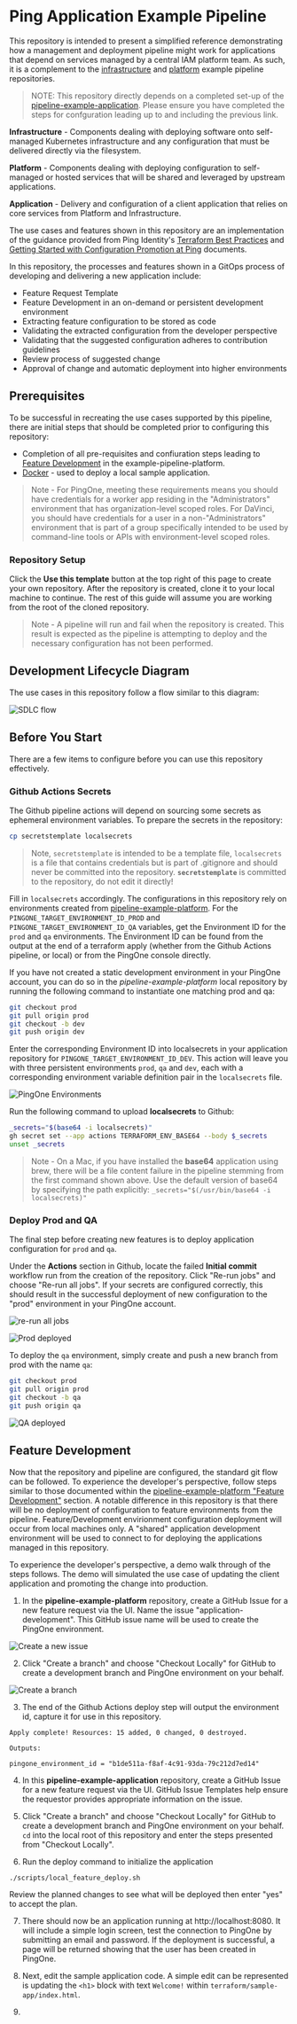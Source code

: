 # Ping Application Example Pipeline 

This repository is intended to present a simplified reference demonstrating how a management and deployment pipeline might work for applications that depend on services managed by a central IAM platform team. As such, it is a complement to the [infrastructure](https://github.com/pingidentity/pipeline-example-infrastructure) and [platform](https://github.com/pingidentity/pipeline-example-platform) example pipeline repositories.

> NOTE: This repository directly depends on a completed set-up of the [pipeline-example-application](https://github.com/pingidentity/pipeline-example-platform?tab=readme-ov-file#deploy-prod-and-qa). Please ensure you have completed the steps for confguration leading up to and including the previous link.

**Infrastructure** - Components dealing with deploying software onto self-managed Kubernetes infrastructure and any configuration that must be delivered directly via the filesystem.

**Platform** - Components dealing with deploying configuration to self-managed or hosted services that will be shared and leveraged by upstream applications.

**Application** - Delivery and configuration of a client application that relies on core services from Platform and Infrastructure.

The use cases and features shown in this repository are an implementation of the guidance provided from Ping Identity's [Terraform Best Practices](https://terraform.pingidentity.com/best-practices/) and [Getting Started with Configuration Promotion at Ping](https://terraform.pingidentity.com/getting-started/configuration-promotion/) documents.

In this repository, the processes and features shown in a GitOps process of developing and delivering a new application include:

- Feature Request Template
- Feature Development in an on-demand or persistent development environment
- Extracting feature configuration to be stored as code
- Validating the extracted configuration from the developer perspective
- Validating that the suggested configuration adheres to contribution guidelines
- Review process of suggested change
- Approval of change and automatic deployment into higher environments

## Prerequisites

To be successful in recreating the use cases supported by this pipeline, there are initial steps that should be completed prior to configuring this repository:

- Completion of all pre-requisites and confiuration steps leading to [Feature Development](https://github.com/pingidentity/pipeline-example-platform?tab=readme-ov-file#feature-development) in the example-pipeline-platform.
- [Docker](https://docs.docker.com/engine/install/) - used to deploy a local sample application.

<!-- TODO - Review Required Permissions-->
> Note - For PingOne, meeting these requirements means you should have credentials for a worker app residing in the "Administrators" environment that has organization-level scoped roles. For DaVinci, you should have credentials for a user in a non-"Administrators" environment that is part of a group specifically intended to be used by command-line tools or APIs with environment-level scoped roles.

### Repository Setup

Click the **Use this template** button at the top right of this page to create your own repository.  After the repository is created, clone it to your local machine to continue.  The rest of this guide will assume you are working from the root of the cloned repository.

> Note - A pipeline will run and fail when the repository is created. This result is expected as the pipeline is attempting to deploy and the necessary configuration has not been performed.

## Development Lifecycle Diagram

The use cases in this repository follow a flow similar to this diagram:

![SDLC flow](./img/generic-pipeline.png "Development Flow")

## Before You Start

There are a few items to configure before you can use this repository effectively.

### Github Actions Secrets

The Github pipeline actions will depend on sourcing some secrets as ephemeral environment variables. To prepare the secrets in the repository:

```bash
cp secretstemplate localsecrets
```

> Note, `secretstemplate` is intended to be a template file, `localsecrets` is a file that contains credentials but is part of .gitignore and should never be committed into the repository. **`secretstemplate`** is committed to the repository, do not edit it directly!

Fill in `localsecrets` accordingly. The configurations in this repository rely on environments created from [pipeline-example-platform](https://github.com/pingidentity/pipeline-example-platform). For the `PINGONE_TARGET_ENVIRONMENT_ID_PROD` and `PINGONE_TARGET_ENVIRONMENT_ID_QA` variables, get the Environment ID for the `prod` and `qa` environments. The Environment ID can be found from the output at the end of a terraform apply (whether from the Github Actions pipeline, or local) or from the PingOne console directly.

If you have not created a static development environment in your PingOne account, you can do so in the *pipeline-example-platform* local repository by running the following command to instantiate one matching prod and qa:

```bash
git checkout prod
git pull origin prod
git checkout -b dev
git push origin dev
```

Enter the corresponding Environment ID into localsecrets in your application repository for `PINGONE_TARGET_ENVIRONMENT_ID_DEV`. This action will leave you with three persistent environments `prod`, `qa` and `dev`, each with a corresponding environment variable definition pair in the `localsecrets` file.

![PingOne Environments](./img/pingOneEnvs.png "PingOne Environments")

Run the following command to upload **localsecrets** to Github:

```bash
_secrets="$(base64 -i localsecrets)"
gh secret set --app actions TERRAFORM_ENV_BASE64 --body $_secrets
unset _secrets
```

> Note - On a Mac, if you have installed the **base64** application using brew, there will be a file content failure in the pipeline stemming from the first command shown above.  Use the default version of base64 by specifying the path explicitly: `_secrets="$(/usr/bin/base64 -i localsecrets)"`

### Deploy Prod and QA

The final step before creating new features is to deploy application configuration for `prod` and `qa`.

Under the **Actions** section in Github, locate the failed **Initial commit** workflow run from the creation of the repository.  Click "Re-run jobs" and choose "Re-run all jobs". If your secrets are configured correctly, this should result in the successful deployment of new configuration to the "prod" environment in your PingOne account.

![re-run all jobs](./img/rerunalljobs.png "Re-run All Jobs")

![Prod deployed](./img/proddeployed.png "Prod Deployed")

To deploy the `qa` environment, simply create and push a new branch from prod with the name `qa`:

```bash
git checkout prod
git pull origin prod
git checkout -b qa
git push origin qa
```

![QA deployed](./img/qadeployed.png "QA Deployed")

## Feature Development
Now that the repository and pipeline are configured, the standard git flow can be followed. To experience the developer's perspective, follow steps similar to those documented within the [pipeline-example-platform "Feature Development"](https://github.com/pingidentity/pipeline-example-platform/tree/prod?tab=readme-ov-file#feature-development) section. A notable difference in this repository is that there will be no deployment of configuration to feature environments from the pipeline. Feature/Development envirionment configuration deployment will occur from local machines only. A "shared" application development environment will be used to connect to for deploying the applications managed in this repository.


To experience the developer's perspective, a demo walk through of the steps follows. The demo will simulated the use case of updating the client application and promoting the change into production.

1. In the **pipeline-example-platform** repository, create a GitHub Issue for a new feature request via the UI. Name the issue "application-development". This GitHub issue name will be used to create the PingOne environment.

![Create a new issue](./img/githubissuerequestapp.png "Create a new issue")

2. Click "Create a branch" and choose "Checkout Locally" for GitHub to create a development branch and PingOne environment on your behalf.

![Create a branch](./img/createabranch.png "Create a branch")

3. The end of the Github Actions deploy step will output the environment id, capture it for use in this repository.

```
Apply complete! Resources: 15 added, 0 changed, 0 destroyed.

Outputs:

pingone_environment_id = "b1de511a-f8af-4c91-93da-79c212d7ed14"
```

4. In this **pipeline-example-application** repository, create a GitHub Issue for a new feature request via the UI. GitHub Issue Templates help ensure the requestor provides appropriate information on the issue.

5. Click "Create a branch" and choose "Checkout Locally" for GitHub to create a development branch and PingOne environment on your behalf. `cd` into the local root of this repository and enter the steps presented from "Checkout Locally". 

6. Run the deploy command to initialize the application

```bash
./scripts/local_feature_deploy.sh
```

Review the planned changes to see what will be deployed then enter "yes" to accept the plan.

7. There should now be an application running at http://localhost:8080. It will include a simple login screen, test the connection to PingOne by submitting an email and password. If the deployment is successful, a page will be returned showing that the user has been created in PingOne.

8. Next, edit the sample application code. A simple edit can be represented is updating the `<h1>` block with text `Welcome!` within `terraform/sample-app/index.html`.

9.  